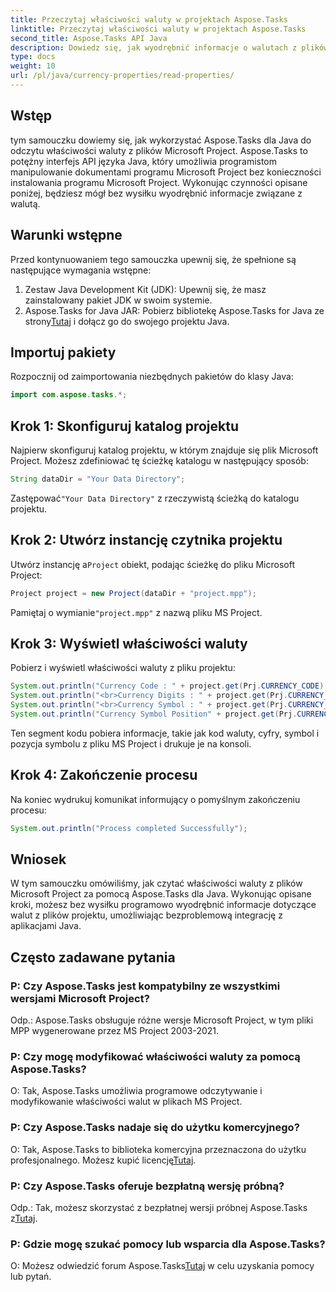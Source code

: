 ```yaml
---
title: Przeczytaj właściwości waluty w projektach Aspose.Tasks
linktitle: Przeczytaj właściwości waluty w projektach Aspose.Tasks
second_title: Aspose.Tasks API Java
description: Dowiedz się, jak wyodrębnić informacje o walutach z plików MS Project przy użyciu Aspose.Tasks dla Java. Dostarczono przewodnik krok po kroku.
type: docs
weight: 10
url: /pl/java/currency-properties/read-properties/
---
```

## Wstęp
tym samouczku dowiemy się, jak wykorzystać Aspose.Tasks dla Java do odczytu właściwości waluty z plików Microsoft Project. Aspose.Tasks to potężny interfejs API języka Java, który umożliwia programistom manipulowanie dokumentami programu Microsoft Project bez konieczności instalowania programu Microsoft Project. Wykonując czynności opisane poniżej, będziesz mógł bez wysiłku wyodrębnić informacje związane z walutą.
## Warunki wstępne
Przed kontynuowaniem tego samouczka upewnij się, że spełnione są następujące wymagania wstępne:
1. Zestaw Java Development Kit (JDK): Upewnij się, że masz zainstalowany pakiet JDK w swoim systemie.
2.  Aspose.Tasks for Java JAR: Pobierz bibliotekę Aspose.Tasks for Java ze strony[Tutaj](https://releases.aspose.com/tasks/java/) i dołącz go do swojego projektu Java.
## Importuj pakiety
Rozpocznij od zaimportowania niezbędnych pakietów do klasy Java:
```java
import com.aspose.tasks.*;
```
## Krok 1: Skonfiguruj katalog projektu
Najpierw skonfiguruj katalog projektu, w którym znajduje się plik Microsoft Project. Możesz zdefiniować tę ścieżkę katalogu w następujący sposób:
```java
String dataDir = "Your Data Directory";
```
 Zastępować`"Your Data Directory"` z rzeczywistą ścieżką do katalogu projektu.
## Krok 2: Utwórz instancję czytnika projektu
 Utwórz instancję a`Project` obiekt, podając ścieżkę do pliku Microsoft Project:
```java
Project project = new Project(dataDir + "project.mpp");
```
 Pamiętaj o wymianie`"project.mpp"` z nazwą pliku MS Project.
## Krok 3: Wyświetl właściwości waluty
Pobierz i wyświetl właściwości waluty z pliku projektu:
```java
System.out.println("Currency Code : " + project.get(Prj.CURRENCY_CODE).toString());
System.out.println("<br>Currency Digits : " + project.get(Prj.CURRENCY_DIGITS).toString());
System.out.println("<br>Currency Symbol : " + project.get(Prj.CURRENCY_SYMBOL).toString());
System.out.println("Currency Symbol Position" + project.get(Prj.CURRENCY_SYMBOL_POSITION).toString());
```
Ten segment kodu pobiera informacje, takie jak kod waluty, cyfry, symbol i pozycja symbolu z pliku MS Project i drukuje je na konsoli.
## Krok 4: Zakończenie procesu
Na koniec wydrukuj komunikat informujący o pomyślnym zakończeniu procesu:
```java
System.out.println("Process completed Successfully");
```
## Wniosek
W tym samouczku omówiliśmy, jak czytać właściwości waluty z plików Microsoft Project za pomocą Aspose.Tasks dla Java. Wykonując opisane kroki, możesz bez wysiłku programowo wyodrębnić informacje dotyczące walut z plików projektu, umożliwiając bezproblemową integrację z aplikacjami Java.
## Często zadawane pytania
### P: Czy Aspose.Tasks jest kompatybilny ze wszystkimi wersjami Microsoft Project?
Odp.: Aspose.Tasks obsługuje różne wersje Microsoft Project, w tym pliki MPP wygenerowane przez MS Project 2003-2021.
### P: Czy mogę modyfikować właściwości waluty za pomocą Aspose.Tasks?
O: Tak, Aspose.Tasks umożliwia programowe odczytywanie i modyfikowanie właściwości walut w plikach MS Project.
### P: Czy Aspose.Tasks nadaje się do użytku komercyjnego?
 O: Tak, Aspose.Tasks to biblioteka komercyjna przeznaczona do użytku profesjonalnego. Możesz kupić licencję[Tutaj](https://purchase.aspose.com/buy).
### P: Czy Aspose.Tasks oferuje bezpłatną wersję próbną?
 Odp.: Tak, możesz skorzystać z bezpłatnej wersji próbnej Aspose.Tasks z[Tutaj](https://releases.aspose.com/).
### P: Gdzie mogę szukać pomocy lub wsparcia dla Aspose.Tasks?
 O: Możesz odwiedzić forum Aspose.Tasks[Tutaj](https://forum.aspose.com/c/tasks/15) w celu uzyskania pomocy lub pytań.